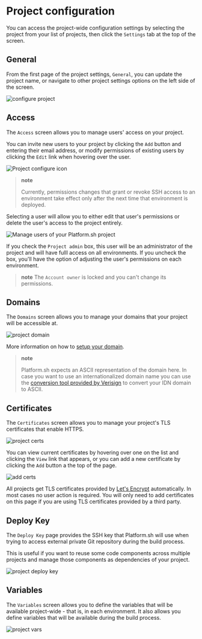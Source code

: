 # Project configuration

You can access the project-wide configuration settings by selecting the project from your list of projects, then click the `Settings` tab at the top of the screen.

## General

From the first page of the project settings, `General`, you can update the project name, or navigate to other project settings options on the left side of the screen.

![configure project](/images/mgmt-console/settings-basics.png)


## Access

The `Access` screen allows you to manage users' access on your project.

You can invite new users to your project by clicking the `Add` button and entering their email address, or modify permissions of existing users by clicking the `Edit` link when hovering over the user.

![Project configure icon](/images/mgmt-console/settings-project-access.png)

> **note**
>
> Currently, permissions changes that grant or revoke SSH access to an environment take effect only after the next time that environment is deployed.

Selecting a user will allow you to either edit that user's permissions or delete the user's access to the project entirely.

![Manage users of your Platform.sh project](/images/to-replace/edit-user.png)

If you check the `Project admin` box, this user will be an administrator of the project and will have fulll access on all environments. If you uncheck the box, you'll have the option of adjusting the user's permissions on each environment.

> **note**
> The `Account owner` is locked and you can't change its permissions.

## Domains

The `Domains` screen allows you to manage your domains that your project will be accessible at.

![project domain](/images/mgmt-console/settings-domains.png)

More information on how to [setup your domain](/golive/steps.md).

> **note**
>
> Platform.sh expects an ASCII representation of the domain here. In case you want to use an internationalized domain name you can use the [conversion tool provided by Verisign](http://mct.verisign-grs.com/) to convert your IDN domain to ASCII.


## Certificates

The `Certificates` screen allows you to manage your project's TLS certificates that enable HTTPS. 

![project certs](/images/mgmt-console/settings-certificates.png)

You can view current certificates by hovering over one on the list and clicking the `View` link that appears, or you can add a new certificate by clicking the `Add` button a the top of the page. 

![add certs](/images/mgmt-console/add-cert.png)

All projects get TLS certificates provided by [Let's Encrypt](/configuration/routes/https.md#lets-encrypt) automatically. In most cases no user action is required. You will only need to add certificates on this page if you are using TLS certificates provided by a third party.


## Deploy Key

The `Deploy Key` page provides the SSH key that Platform.sh will use when trying to access external private Git repository during the build process.

This is useful if you want to reuse some code components across multiple projects and manage those components as dependencies of your project.

![project deploy key](/images/mgmt-console/settings-deploy-key.png)

## Variables

The `Variables` screen allows you to define the variables that will be available project-wide - that is, in each environment. It also allows you define variables that will be available during the build process.

![project vars](/images/mgmt-console/settings-variables-project.png)

